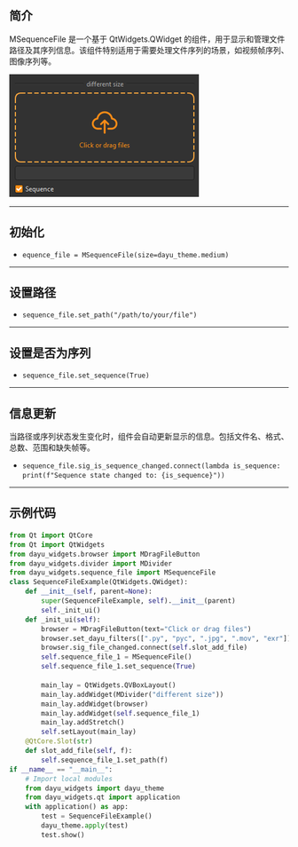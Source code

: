 ## 简介
MSequenceFile 是一个基于 QtWidgets.QWidget 的组件，用于显示和管理文件路径及其序列信息。该组件特别适用于需要处理文件序列的场景，如视频帧序列、图像序列等。

![img_124.png](img_124.png)
******
## 初始化
  - `equence_file = MSequenceFile(size=dayu_theme.medium)`
********
## 设置路径
  - `sequence_file.set_path("/path/to/your/file")`
******
## 设置是否为序列
  - `sequence_file.set_sequence(True)`
******
## 信息更新
当路径或序列状态发生变化时，组件会自动更新显示的信息。包括文件名、格式、总数、范围和缺失帧等。
  - `sequence_file.sig_is_sequence_changed.connect(lambda is_sequence: print(f"Sequence state changed to: {is_sequence}"))`
******
## 示例代码

```python
from Qt import QtCore
from Qt import QtWidgets
from dayu_widgets.browser import MDragFileButton
from dayu_widgets.divider import MDivider
from dayu_widgets.sequence_file import MSequenceFile
class SequenceFileExample(QtWidgets.QWidget):
    def __init__(self, parent=None):
        super(SequenceFileExample, self).__init__(parent)
        self._init_ui()
    def _init_ui(self):
        browser = MDragFileButton(text="Click or drag files")
        browser.set_dayu_filters([".py", "pyc", ".jpg", ".mov", "exr"])
        browser.sig_file_changed.connect(self.slot_add_file)
        self.sequence_file_1 = MSequenceFile()
        self.sequence_file_1.set_sequence(True)

        main_lay = QtWidgets.QVBoxLayout()
        main_lay.addWidget(MDivider("different size"))
        main_lay.addWidget(browser)
        main_lay.addWidget(self.sequence_file_1)
        main_lay.addStretch()
        self.setLayout(main_lay)
    @QtCore.Slot(str)
    def slot_add_file(self, f):
        self.sequence_file_1.set_path(f)
if __name__ == "__main__":
    # Import local modules
    from dayu_widgets import dayu_theme
    from dayu_widgets.qt import application
    with application() as app:
        test = SequenceFileExample()
        dayu_theme.apply(test)
        test.show()
```